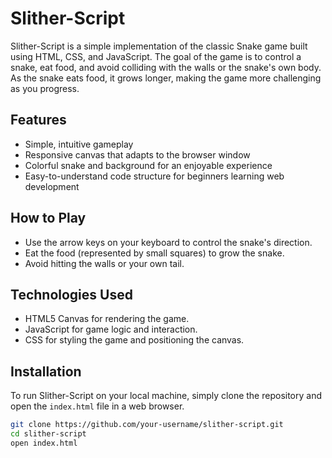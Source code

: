 # Slither-Script

Slither-Script is a simple implementation of the classic Snake game built using HTML, CSS, and JavaScript. The goal of the game is to control a snake, eat food, and avoid colliding with the walls or the snake's own body. As the snake eats food, it grows longer, making the game more challenging as you progress.

## Features

- Simple, intuitive gameplay
- Responsive canvas that adapts to the browser window
- Colorful snake and background for an enjoyable experience
- Easy-to-understand code structure for beginners learning web development

## How to Play

- Use the arrow keys on your keyboard to control the snake's direction.
- Eat the food (represented by small squares) to grow the snake.
- Avoid hitting the walls or your own tail.

## Technologies Used

- HTML5 Canvas for rendering the game.
- JavaScript for game logic and interaction.
- CSS for styling the game and positioning the canvas.

## Installation

To run Slither-Script on your local machine, simply clone the repository and open the `index.html` file in a web browser.

```bash
git clone https://github.com/your-username/slither-script.git
cd slither-script
open index.html
```
